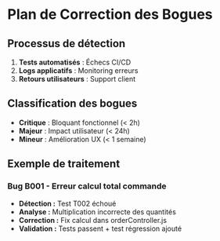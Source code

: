 # Plan de Correction des Bogues

## Processus de détection
1. **Tests automatisés** : Échecs CI/CD
2. **Logs applicatifs** : Monitoring erreurs
3. **Retours utilisateurs** : Support client

## Classification des bogues
- **Critique** : Bloquant fonctionnel (< 2h)
- **Majeur** : Impact utilisateur (< 24h)
- **Mineur** : Amélioration UX (< 1 semaine)

## Exemple de traitement
### Bug B001 - Erreur calcul total commande
- **Détection :** Test T002 échoué
- **Analyse :** Multiplication incorrecte des quantités
- **Correction :** Fix calcul dans orderController.js
- **Validation :** Tests passent + test régression ajouté